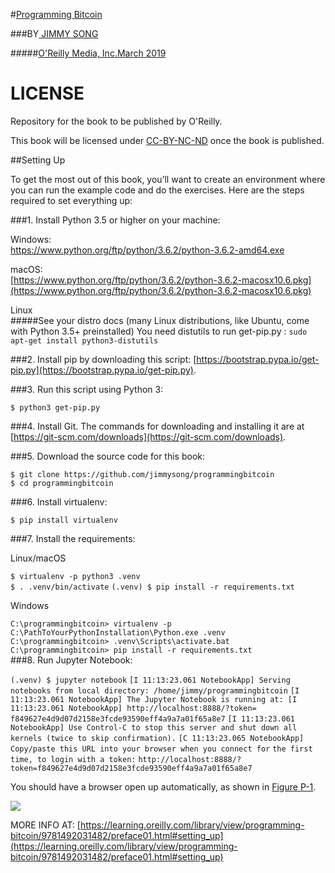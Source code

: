 #[Programming Bitcoin](https://learning.oreilly.com/library/view/programming-bitcoin/9781492031482/)

###BY[ JIMMY SONG](https://github.com/jimmysong)

#####[O'Reilly Media, Inc.March 2019](https://learning.oreilly.com/library/publisher/oreilly-media-inc/)

# LICENSE

Repository for the book to be published by O'Reilly.

This book will be licensed under [CC-BY-NC-ND](https://creativecommons.org/licenses/by-nc-nd/4.0/legalcode) once the book is published.


##Setting Up


To get the most out of this book, you’ll want to create an environment where you can run the example code and do the exercises. Here are the steps required to set everything up:

###1. Install Python 3.5 or higher on your machine:

Windows:		
[https://www.python.org/ftp/python/3.6.2/python-3.6.2-amd64.exe
](https://www.python.org/ftp/python/3.6.2/python-3.6.2-amd64.exe
)

macOS:		
[https://www.python.org/ftp/python/3.6.2/python-3.6.2-macosx10.6.pkg](https://www.python.org/ftp/python/3.6.2/python-3.6.2-macosx10.6.pkg)

Linux		
#####See your distro docs (many Linux distributions, like Ubuntu, come with Python 3.5+ preinstalled)
You need distutils to run get-pip.py :
`sudo apt-get install python3-distutils`

###2. Install pip by downloading this script: [https://bootstrap.pypa.io/get-pip.py](https://bootstrap.pypa.io/get-pip.py).

###3. Run this script using Python 3:

`$ python3 get-pip.py`		

###4. Install Git. The commands for downloading and installing it are at [https://git-scm.com/downloads](https://git-scm.com/downloads).

###5. Download the source code for this book:

`$ git clone https://github.com/jimmysong/programmingbitcoin`		
`$ cd programmingbitcoin`
		
###6. Install virtualenv:

`$ pip install virtualenv`

###7. Install the requirements:

Linux/macOS

`$ virtualenv -p python3 .venv`		
`$ . .venv/bin/activate`
`(.venv) $ pip install -r requirements.txt`

Windows

`C:\programmingbitcoin> virtualenv -p`		
`C:\PathToYourPythonInstallation\Python.exe .venv`		
`C:\programmingbitcoin> .venv\Scripts\activate.bat`		
`C:\programmingbitcoin> pip install -r requirements.txt`		
###8. Run Jupyter Notebook:

`(.venv) $ jupyter notebook`
`[I 11:13:23.061 NotebookApp] Serving notebooks from local directory:
  /home/jimmy/programmingbitcoin`
  `[I 11:13:23.061 NotebookApp] The Jupyter Notebook is running at:
	[I 11:13:23.061 NotebookApp] http://localhost:8888/?token=
  f849627e4d9d07d2158e3fcde93590eff4a9a7a01f65a8e7`
  `[I 11:13:23.061 NotebookApp] Use Control-C to stop this server and shut down all kernels (twice to skip confirmation).`
  `[C 11:13:23.065 NotebookApp]`
  `Copy/paste this URL into your browser when you connect for`
  `the first time, to login with a token:`
  `http://localhost:8888/?token=f849627e4d9d07d2158e3fcde93590eff4a9a7a01f65a8e7`


You should have a browser open up automatically, as shown in [Figure P-1](https://raw.githubusercontent.com/jimmysong/programmingbitcoin/master/images/prbc_0001.png).

![](https://raw.githubusercontent.com/jimmysong/programmingbitcoin/master/images/prbc_0001.png)

MORE INFO AT: [https://learning.oreilly.com/library/view/programming-bitcoin/9781492031482/preface01.html#setting_up](https://learning.oreilly.com/library/view/programming-bitcoin/9781492031482/preface01.html#setting_up)
